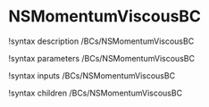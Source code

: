 # NSMomentumViscousBC

!syntax description /BCs/NSMomentumViscousBC

!syntax parameters /BCs/NSMomentumViscousBC

!syntax inputs /BCs/NSMomentumViscousBC

!syntax children /BCs/NSMomentumViscousBC
